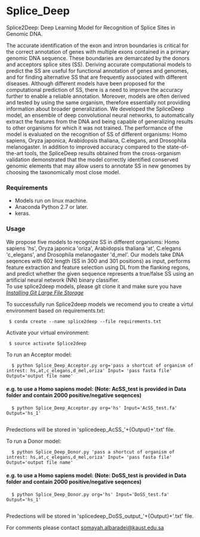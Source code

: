 # Splice_Deep
Splice2Deep: Deep Learning Model for Recognition of Splice Sites in Genomic DNA.

The accurate identification of the exon and intron boundaries is critical for the correct annotation of genes with multiple exons contained in a primary genomic DNA sequence. These boundaries are demarcated by the donors and acceptors splice sites (SS). Deriving accurate computational models to predict the SS are useful for functional annotation of genes and genomes, and for finding alternative SS that are frequently associated with different diseases. Although different models have been proposed for the computational prediction of SS, there is a need to improve the accuracy further to enable a reliable annotation. Moreover, models are often derived and tested by using the same organism, therefore essentially not providing information about broader generalization. 
We developed the SpliceDeep model, an ensemble of deep convolutional neural networks, to automatically extract the features from the DNA and being capable of generalizing results to other organisms for which it was not trained. The performance of the model is evaluated on the recognition of SS of different organisms: Homo sapiens, Oryza japonica, Arabidopsis thaliana, C.elegans, and Drosophila melanogaster. In addition to improved accuracy compared to the state-of-the-art tools, the SpliceDeep results obtained from the cross-organism validation demonstrated that the model correctly identified conserved genomic elements that may allow users to annotate SS in new genomes by choosing the taxonomically most close model.

### Requirements
  - Models run on linux machine.
  - Anaconda Python 2.7 or later.
  - keras.
    
### Usage
We propose five models to recognize SS in different organisms: Homo sapiens 'hs', Oryza japonica 'oriza', Arabidopsis thaliana 'at', C.elegans 'c_elegans', and Drosophila melanogaster 'd_mel'. Our models take DNA seqences with 602 length (SS in 300 and 301 positions) as input, performs feature extraction and feature selection using DL from the flanking regons, and predict whether the given sequence represents a true/false SS using an artificial neural network (NN) binary classifier.  
To use splice2deep models, please git clone it and make sure you have *[Installing Git Large File Storage](https://help.github.com/en/articles/installing-git-large-file-storage)* 


To successfully run Splice2deep models we recomend you to create a virtul environment based on requirements.txt:
```
 $ conda create --name splice2deep --file requirements.txt
```
Activate your virtual environment:
```
 $ source activate Splice2deep 
```

To run an Acceptor model:

```
  $ python Splice_Deep_Acceptor.py org='pass a shortcut of organism of intrest: hs,at,c_elegans,d_mel,oriza' Input= 'pass fasta file' Output='output file name'
```
  #### e.g. to use a Homo sapiens model: (Note: AcSS_test is provided in Data folder and contain 2000 positive/negative seqences)
```  
  $ python Splice_Deep_Acceptor.py org='hs' Input='AcSS_test.fa' Output='hs_1'
    
```
Predections will be stored in 'splicedeep_AcSS_'+{Output}+'.txt' file. 


To run a Donor model:

```
  $ python Splice_Deep_Donor.py 'pass a shortcut of organism of intrest: hs,at,c_elegans,d_mel,oriza' Input= 'pass fasta file' Output='output file name'
  ```
  #### e.g. to use a Homo sapiens model: (Note: DoSS_test is provided in Data folder and contain 2000 positive/negative seqences)
```  
  $ python Splice_Deep_Donor.py org='hs' Input='DoSS_test.fa' Output='hs_1'
  
```
Predections will be stored in 'splicedeep_DoSS_output_'+{Output}+'.txt' file.  


For comments please contact somayah.albaradei@kaust.edu.sa
  
 

